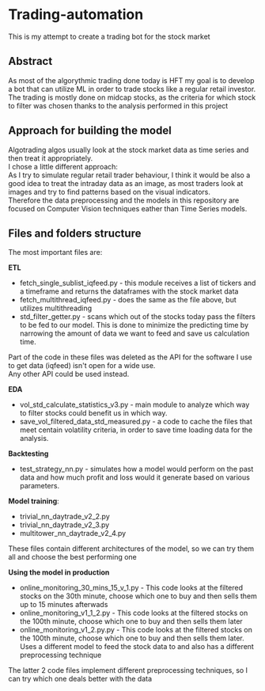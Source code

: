 # Trading-automation
This is my attempt to create a trading bot for the stock market

## Abstract
As most of the algorythmic trading done today is HFT my goal is to develop a bot that can utilize ML in order to trade stocks like a regular retail investor.  
The trading is mostly done on midcap stocks, as the criteria for which stock to filter was chosen thanks to the analysis performed in this project

## Approach for building the model
Algotrading algos usually look at the stock market data as time series and then treat it appropriately.  
I chose a little different approach:  
As I try to simulate regular retail trader behaviour, I think it would be also a good idea to treat the intraday data as an image, as most traders look at images and try to find patterns based on the visual indicators.  
Therefore the data preprocessing and the models in this repository are focused on Computer Vision techniques eather than Time Series models.

## Files and folders structure
The most important files are:  

**ETL**
* fetch_single_sublist_iqfeed.py - this module receives a list of tickers and a timeframe and returns the dataframes with the stock market data
* fetch_multithread_iqfeed.py - does the same as the file above, but utilizes multithreading
* std_filter_getter.py - scans which out of the stocks today pass the filters to be fed to our model. This is done to minimize the predicting time by narrowing the amount of data we want to feed and save us calculation time.

Part of the code in these files was deleted as the API for the software I use to get data (iqfeed) isn't open for a wide use.  
Any other API could be used instead.

**EDA**
* vol_std_calculate_statistics_v3.py - main module to analyze which way to filter stocks could benefit us in which way.
* save_vol_filtered_data_std_measured.py - a code to cache the files that meet centain volatility criteria, in order to save time loading data for the analysis.

**Backtesting**
* test_strategy_nn.py - simulates how a model would perform on the past data and how much profit and loss would it generate based on various parameters.

**Model training**:  
* trivial_nn_daytrade_v2_2.py
* trivial_nn_daytrade_v2_3.py  
* multitower_nn_daytrade_v2_4.py

These files contain different architectures of the model, so we can try them all and choose the best performing one

**Using the model in production**
* online_monitoring_30_mins_15_v_1.py - This code looks at the filtered stocks on the 30th minute, choose which one to buy and then sells them up to 15 minutes afterwads
* online_monitoring_v1_1_2.py - This code looks at the filtered stocks on the 100th minute, choose which one to buy and then sells them later
* online_monitoring_v1_2.py.py - This code looks at the filtered stocks on the 100th minute, choose which one to buy and then sells them later. Uses a different model to feed the stock data to and also has a different preprocessing technique

The latter 2 code files implement different preprocessing techniques, so I can try which one deals better with the data
